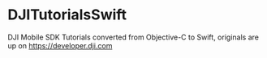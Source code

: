 # DJITutorialsSwift

DJI Mobile SDK Tutorials converted from Objective-C to Swift, originals are up on https://developer.dji.com
